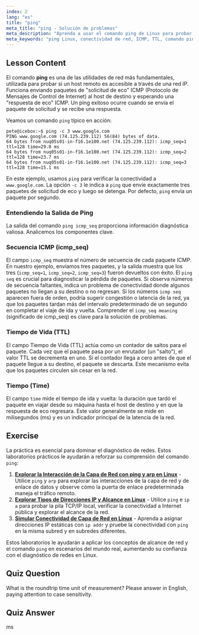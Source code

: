 ```yaml
---
index: 2
lang: "es"
title: "ping"
meta_title: "ping - Solución de problemas"
meta_description: "Aprenda a usar el comando ping de Linux para probar la conectividad de red. Esta guía explica la salida de ping, incluido el significado de icmp_seq, TTL y tiempo de ida y vuelta. Comprenda cómo interpretar la secuencia de ping para diagnosticar problemas de red."
meta_keywords: "ping Linux, conectividad de red, ICMP, TTL, comando ping, icmp_seq, secuencia ping, icmp seq, significado icmp_seq, ping icmp_seq, redes Linux"
---
```


## Lesson Content

El comando **ping** es una de las utilidades de red más fundamentales, utilizada para probar si un host remoto es accesible a través de una red IP. Funciona enviando paquetes de "solicitud de eco" ICMP (Protocolo de Mensajes de Control de Internet) al host de destino y esperando una "respuesta de eco" ICMP. Un ping exitoso ocurre cuando se envía el paquete de solicitud y se recibe una respuesta.

Veamos un comando `ping` típico en acción:

```plaintext
pete@icebox:~$ ping -c 3 www.google.com
PING www.google.com (74.125.239.112) 56(84) bytes of data.
64 bytes from nuq05s01-in-f16.1e100.net (74.125.239.112): icmp_seq=1 ttl=128 time=29.0 ms
64 bytes from nuq05s01-in-f16.1e100.net (74.125.239.112): icmp_seq=2 ttl=128 time=23.7 ms
64 bytes from nuq05s01-in-f16.1e100.net (74.125.239.112): icmp_seq=3 ttl=128 time=15.1 ms
```

En este ejemplo, usamos `ping` para verificar la conectividad a `www.google.com`. La opción `-c 3` le indica a `ping` que envíe exactamente tres paquetes de solicitud de eco y luego se detenga. Por defecto, `ping` envía un paquete por segundo.

### Entendiendo la Salida de Ping

La salida del comando `ping icmp_seq` proporciona información diagnóstica valiosa. Analicemos los componentes clave.

### Secuencia ICMP (icmp_seq)

El campo `icmp_seq` muestra el número de secuencia de cada paquete ICMP. En nuestro ejemplo, enviamos tres paquetes, y la salida muestra que los tres (`icmp_seq=1`, `icmp_seq=2`, `icmp_seq=3`) fueron devueltos con éxito. El `ping seq` es crucial para diagnosticar la pérdida de paquetes. Si observa números de secuencia faltantes, indica un problema de conectividad donde algunos paquetes no llegan a su destino o no regresan. Si los números `icmp seq` aparecen fuera de orden, podría sugerir congestión o latencia de la red, ya que los paquetes tardan más del intervalo predeterminado de un segundo en completar el viaje de ida y vuelta. Comprender el `icmp_seq meaning` (significado de icmp_seq) es clave para la solución de problemas.

### Tiempo de Vida (TTL)

El campo Tiempo de Vida (TTL) actúa como un contador de saltos para el paquete. Cada vez que el paquete pasa por un enrutador (un "salto"), el valor TTL se decrementa en uno. Si el contador llega a cero antes de que el paquete llegue a su destino, el paquete se descarta. Este mecanismo evita que los paquetes circulen sin cesar en la red.

### Tiempo (Time)

El campo `time` mide el tiempo de ida y vuelta: la duración que tardó el paquete en viajar desde su máquina hasta el host de destino y en que la respuesta de eco regresara. Este valor generalmente se mide en milisegundos (ms) y es un indicador principal de la latencia de la red.

## Exercise

La práctica es esencial para dominar el diagnóstico de redes. Estos laboratorios prácticos le ayudarán a reforzar su comprensión del comando `ping`:

1. **[Explorar la Interacción de la Capa de Red con ping y arp en Linux](https://labex.io/es/labs/comptia-explore-network-layer-interaction-with-ping-and-arp-in-linux-592746)** - Utilice `ping` y `arp` para explorar las interacciones de la capa de red y de enlace de datos y observe cómo la puerta de enlace predeterminada maneja el tráfico remoto.
2. **[Explorar Tipos de Direcciones IP y Alcance en Linux](https://labex.io/es/labs/comptia-explore-ip-address-types-and-reachability-in-linux-592780)** - Utilice `ping` e `ip a` para probar la pila TCP/IP local, verificar la conectividad a Internet pública y explorar el alcance de la red.
3. **[Simular Conectividad de Capa de Red en Linux](https://labex.io/es/labs/comptia-simulate-network-layer-connectivity-in-linux-592752)** - Aprenda a asignar direcciones IP estáticas con `ip addr` y pruebe la conectividad con `ping` en la misma subred y en subredes diferentes.

Estos laboratorios le ayudarán a aplicar los conceptos de alcance de red y el comando `ping` en escenarios del mundo real, aumentando su confianza con el diagnóstico de redes en Linux.

## Quiz Question

What is the roundtrip time unit of measurement? Please answer in English, paying attention to case sensitivity.

## Quiz Answer

ms
